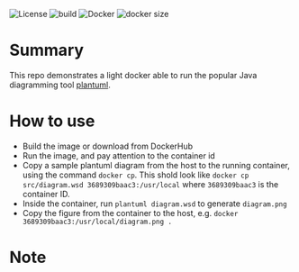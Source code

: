 ![License](https://img.shields.io/badge/License-Apache_2.0-blue.svg)
![build](https://img.shields.io/github/actions/workflow/status/maciejskorski/plantuml-docker/docker-image.yaml)
![Docker](https://img.shields.io/badge/dockerhub-images-important.svg?logo=LOGO)
![docker size](https://img.shields.io/docker/image-size/maciejskorski/plantuml-docker)

# Summary

This repo demonstrates a light docker able to run the popular Java diagramming tool [plantuml](http://www.plantuml.com/plantuml/uml/SyfFKj2rKt3CoKnELR1Io4ZDoSa70000).

# How to use

* Build the image or download from DockerHub
* Run the image, and pay attention to the container id
* Copy a sample plantuml diagram from the host to the running container, using the command `docker cp`. This shold look like `docker cp src/diagram.wsd 3689309baac3:/usr/local` where `3689309baac3` is the container ID.
* Inside the container, run `plantuml diagram.wsd` to generate `diagram.png`
* Copy the figure from the container to the host, e.g. `docker 3689309baac3:/usr/local/diagram.png .`

# Note

